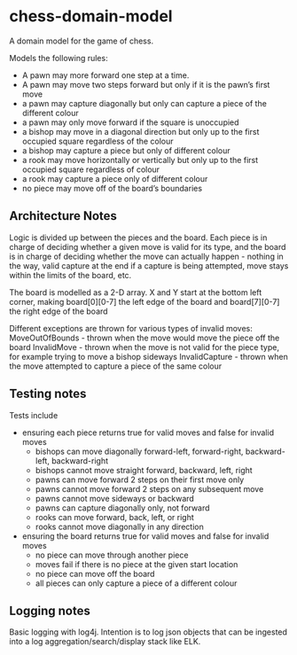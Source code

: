 # chess-domain-model
A domain model for the game of chess.

Models the following rules:
  - A pawn may more forward one step at a time. 
  - A pawn may move two steps forward but only if it is the pawn’s first move
  - a pawn may capture diagonally but only can capture a piece of the different colour
  - a pawn may only move forward if the square is unoccupied
  - a bishop may move in a diagonal direction but only up to the first occupied square regardless of the colour
  - a bishop may capture a piece but only of different colour
  - a rook may move horizontally or vertically but only up to the first occupied square regardless of colour
  - a rook may capture a piece only of different colour
  - no piece may move off of the board’s boundaries
  
## Architecture Notes

Logic is divided up between the pieces and the board. Each piece is in charge of deciding whether a given move is valid for its type, and the board is in charge of deciding whether the move can actually happen - nothing in the way, valid capture at the end if a capture is being attempted, move stays within the limits of the board, etc.

The board is modelled as a 2-D array. X and Y start at the bottom left corner, making board\[0\]\[0-7\] the left edge of the board and board\[7\]\[0-7\] the right edge of the board

Different exceptions are thrown for various types of invalid moves:
MoveOutOfBounds - thrown when the move would move the piece off the board 
InvalidMove - thrown when the move is not valid for the piece type, for example trying to move a bishop sideways
InvalidCapture - thrown when the move attempted to capture a piece of the same colour 

## Testing notes

Tests include 
- ensuring each piece returns true for valid moves and false for invalid moves
    - bishops can move diagonally forward-left, forward-right, backward-left, backward-right
    - bishops cannot move straight forward, backward, left, right
    - pawns can move forward 2 steps on their first move only
    - pawns cannot move forward 2 steps on any subsequent move
    - pawns cannot move sideways or backward
    - pawns can capture diagonally only, not forward
    - rooks can move forward, back, left, or right
    - rooks cannot move diagonally in any direction
- ensuring the board returns true for valid moves and false for invalid moves
    - no piece can move through another piece
    - moves fail if there is no piece at the given start location
    - no piece can move off the board
    - all pieces can only capture a piece of a different colour
  

## Logging notes

Basic logging with log4j. Intention is to log json objects that can be ingested into a log aggregation/search/display stack like ELK.
 

